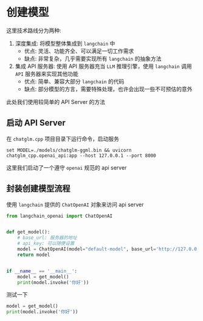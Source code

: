# 创建模型

这里技术路线分为两种:

1. 深度集成: 将模型整体集成到 `langchain` 中
   - 优点: 灵活、功能齐全、可以满足一切工作需求
   - 缺点: 非常复杂，几乎需要实现所有 `langchain` 的抽象方法
2. 集成 API 服务器: 使用 API 服务器充当 `LLM` 推理引擎，使用 `langchain` 调用 `API` 服务器来实现其他功能
   - 优点: 简单、兼容大部分 `langchain` 的代码
   - 缺点: 部分模型的方言，需要特殊处理，也许会出现一些不可预估的意外

此处我们使用较简单的 API Server 的方法

## 启动 API Server

在 `chatglm.cpp` 项目目录下运行命令，启动服务

```shell
set MODEL=./models/chatglm-ggml.bin && uvicorn chatglm_cpp.openai_api:app --host 127.0.0.1 --port 8000
```

这里我们启动了一个遵守 `openai` 规范的 api server

## 封装创建模型流程

使用 `langchain` 提供的 `ChatOpenAI` 对象来访问 api server

```python
from langchain_openai import ChatOpenAI


def get_model():
    # base_url: 服务器的地址
    # api_key: 可以随便设置
    model = ChatOpenAI(model="default-model", base_url='http://127.0.0.1:8000/v1', api_key='abc')
    return model


if __name__ == '__main__':
    model = get_model()
    print(model.invoke('你好'))
```

测试一下

```python
model = get_model()
print(model.invoke('你好'))
```
